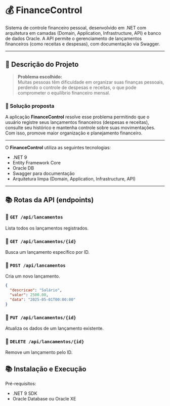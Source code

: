 # 💰 FinanceControl

Sistema de controle financeiro pessoal, desenvolvido em .NET com arquitetura em camadas (Domain, Application, Infrastructure, API) e banco de dados Oracle. A API permite o gerenciamento de lançamentos financeiros (como receitas e despesas), com documentação via Swagger.

---

## 📌 Descrição do Projeto
> **Problema escolhido:**  
> Muitas pessoas têm dificuldade em organizar suas finanças pessoais, perdendo o controle de despesas e receitas, o que pode comprometer o equilíbrio financeiro mensal.

### 🎯 Solução proposta

A aplicação **FinanceControl** resolve esse problema permitindo que o usuário registre seus lançamentos financeiros (despesas e receitas), consulte seu histórico e mantenha controle sobre suas movimentações. Com isso, promove maior organização e planejamento financeiro.

---

O **FinanceControl** utiliza as seguintes tecnologias:

- .NET 9
- Entity Framework Core
- Oracle DB
- Swagger para documentação
- Arquitetura limpa (Domain, Application, Infrastructure, API)

---

## 📚 Rotas da API (endpoints)

### 🔹 `GET /api/lancamentos`
Lista todos os lançamentos registrados.

### 🔹 `GET /api/lancamentos/{id}`
Busca um lançamento específico por ID.

### 🔹 `POST /api/lancamentos`
Cria um novo lançamento.
```json
{
  "descricao": "Salário",
  "valor": 2500.00,
  "data": "2025-05-01T00:00:00"
}
```
### 🔹 `PUT /api/lancamentos/{id}`
Atualiza os dados de um lançamento existente.

### 🔹 `DELETE /api/lancamentos/{id}`
Remove um lançamento pelo ID.

## 📚 Instalação e Execução

Pré-requisitos:
- .NET 9 SDK
- Oracle Database ou Oracle XE


